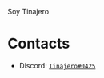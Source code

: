 Soy Tinajero

# Contacts
- Discord: [`Tinajero#0425`](https://discord.com/users/617181003747819531)



